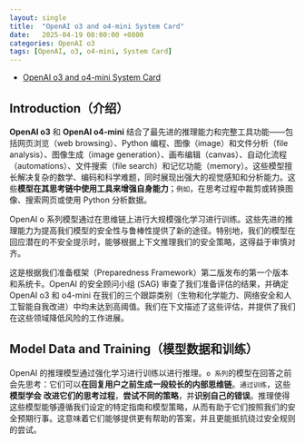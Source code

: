 ```yaml
---
layout: single
title:  "OpenAI o3 and o4-mini System Card"
date:   2025-04-19 08:00:00 +0800
categories: OpenAI o3
tags: [OpenAI, o3, o4-mini, System Card]
---
```


- [OpenAI o3 and o4-mini System Card](https://cdn.openai.com/pdf/2221c875-02dc-4789-800b-e7758f3722c1/o3-and-o4-mini-system-card.pdf)

## Introduction（介绍）

**OpenAI o3** 和 **OpenAI o4-mini** 结合了最先进的推理能力和完整工具功能——包括网页浏览（web browsing）、Python 编程、图像（image）和文件分析（file analysis）、图像生成（image generation）、画布编辑（canvas）、自动化流程（automations）、文件搜索（file search）和记忆功能（memory）。这些模型擅长解决复杂的数学、编码和科学难题，同时展现出强大的视觉感知和分析能力。这些**模型在其思考链中使用工具来增强自身能力**；`例如`，在思考过程中裁剪或转换图像、搜索网页或使用 Python 分析数据。

OpenAI o 系列模型通过在思维链上进行大规模强化学习进行训练。这些先进的推理能力为提高我们模型的安全性与鲁棒性提供了新的途径。特别地，我们的模型在回应潜在的不安全提示时，能够根据上下文推理我们的安全策略，这得益于审慎对齐。

这是根据我们准备框架（Preparedness Framework）第二版发布的第一个版本和系统卡。OpenAI 的安全顾问小组 (SAG) 审查了我们准备评估的结果，并确定 OpenAI o3 和 o4-mini 在我们的三个跟踪类别（生物和化学能力、网络安全和人工智能自我改进）中均未达到高阈值。我们在下文描述了这些评估，并提供了我们在这些领域降低风险的工作进展。


## Model Data and Training（模型数据和训练）

OpenAI 的推理模型通过强化学习进行训练以进行推理。`o 系列`的模型在回答之前会先思考：它们可以**在回复用户之前生成一段较长的内部思维链**。`通过训练`，这些**模型学会** **改进它们的思考过程**，**尝试不同的策略**，并**识别自己的错误**。推理使得这些模型能够遵循我们设定的特定指南和模型策略，从而有助于它们按照我们的安全预期行事。这意味着它们能够提供更有帮助的答案，并且更能抵抗绕过安全规则的尝试。
